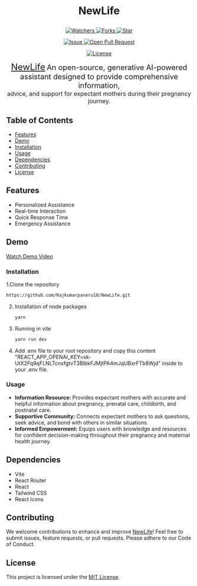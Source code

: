 # <p align="center">NewLife</p>
<p align="center">
    <a href="https://github.com/Rajkumarpaneru18/NewLife/watchers" target="_blank">
        <img src="https://img.shields.io/github/watchers/Rajkumarpaneru18/NewLife?style=for-the-badge&logo=appveyor" alt="Watchers"/>
    </a>
    <a href="https://github.com/Rajkumarpaneru18/NewLife/network/members" target="_blank">
        <img src="https://img.shields.io/github/forks/Rajkumarpaneru18/NewLife?style=for-the-badge&logo=appveyor" alt="Forks"/>
    </a>
    <a href="https://github.com/Rajkumarpaneru18/NewLife/stargazers" target="_blank">
        <img src="https://img.shields.io/github/stars/Rajkumarpaneru18/NewLife?style=for-the-badge&logo=appveyor" alt="Star"/>
    </a>
</p>

<p align="center">
    <a href="https://github.com/Rajkumarpaneru18/NewLife/issues" target="_blank">
        <img src="https://img.shields.io/github/issues/Rajkumarpaneru18/NewLife.svg?style=for-the-badge&logo=appveyor" alt="Issue"/>
    </a>
    <a href="https://github.com/Rajkumarpaneru18/NewLife/pulls" target="_blank">
        <img src="https://img.shields.io/github/issues-pr/Rajkumarpaneru18/NewLife.svg?style=for-the-badge&logo=appveyor" alt="Open Pull Request"/>
    </a>
</p>

<p align="center">
    <a href="https://github.com/Rajkumarpaneru18/NewLife/blob/main/LICENSE" target="_blank">
        <img src="https://img.shields.io/github/license/Rajkumarpaneru18/NewLife?style=for-the-badge&logo=appveyor" alt="License" />
    </a>
</p>

<p align="center">
  <a href="https://github.com/Rajkumarpaneru18/NewLife" style="font-size: 24px;">NewLife</a>
  <span style="font-size: 20px;">An open-source, generative AI-powered assistant designed to provide comprehensive information,</span><br>
  <span style="font-size: 16px;">advice, and support for expectant mothers during their pregnancy journey.</span><br>
</p>


## Table of Contents

- [Features](#features)
- [Demo](#demo)
- [Installation](#installation)
- [Usage](#usage)
- [Dependencies](#dependencies)
- [Contributing](#contributing)
- [License](#license)


## Features
 
- Personalized Assistance
- Real-time Interaction
- Quick Response Time
- Emergency Assistance

## Demo
[Watch Demo Video](https://drive.google.com/file/d/1SUnjodcYvMxtLGDYkzFQ9vDm6e6mBBQq/view?usp=sharing)


### Installation

1.Clone the repository
 
   ```bash
   https://github.com/Rajkumarpaneru18/NewLife.git
   ```

2. Installation of node packages

   ```bash
   yarn
   ```

3. Running in vite

   ```bash
   yarn run dev
   ```
4. Add .env file to your root repository and copy this content "REACT_APP_OPENAI_KEY=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" inside to your .env file.
   
### Usage
- **Information Resource:** Provides expectant mothers with accurate and helpful information about pregnancy, prenatal care, childbirth, and postnatal care.
- **Supportive Community:** Connects expectant mothers to ask questions, seek advice, and bond with others in similar situations.
- **Informed Empowerment:** Equips users with knowledge and resources for confident decision-making throughout their pregnancy and maternal health journey.

## Dependencies

- Vite
- React Router
- React
- Tailwind CSS
- React Icons

## Contributing

We welcome contributions to enhance and improve [NewLife]()! Feel free to submit issues, feature requests, or pull requests. Please adhere to our Code of Conduct.

## License

This project is licensed under the [MIT License](/LICENSE).

